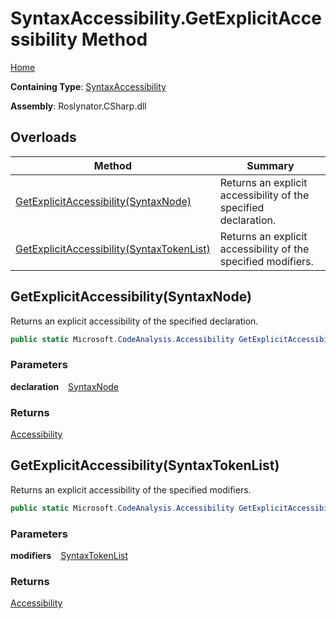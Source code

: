 # SyntaxAccessibility\.GetExplicitAccessibility Method

[Home](../../../../README.md)

**Containing Type**: [SyntaxAccessibility](../README.md)

**Assembly**: Roslynator\.CSharp\.dll

## Overloads

| Method | Summary |
| ------ | ------- |
| [GetExplicitAccessibility(SyntaxNode)](#2356463790) | Returns an explicit accessibility of the specified declaration\. |
| [GetExplicitAccessibility(SyntaxTokenList)](#1894639516) | Returns an explicit accessibility of the specified modifiers\. |

<a id="2356463790"></a>

## GetExplicitAccessibility\(SyntaxNode\) 

  
Returns an explicit accessibility of the specified declaration\.

```csharp
public static Microsoft.CodeAnalysis.Accessibility GetExplicitAccessibility(Microsoft.CodeAnalysis.SyntaxNode declaration)
```

### Parameters

**declaration** &ensp; [SyntaxNode](https://docs.microsoft.com/en-us/dotnet/api/microsoft.codeanalysis.syntaxnode)

### Returns

[Accessibility](https://docs.microsoft.com/en-us/dotnet/api/microsoft.codeanalysis.accessibility)

<a id="1894639516"></a>

## GetExplicitAccessibility\(SyntaxTokenList\) 

  
Returns an explicit accessibility of the specified modifiers\.

```csharp
public static Microsoft.CodeAnalysis.Accessibility GetExplicitAccessibility(Microsoft.CodeAnalysis.SyntaxTokenList modifiers)
```

### Parameters

**modifiers** &ensp; [SyntaxTokenList](https://docs.microsoft.com/en-us/dotnet/api/microsoft.codeanalysis.syntaxtokenlist)

### Returns

[Accessibility](https://docs.microsoft.com/en-us/dotnet/api/microsoft.codeanalysis.accessibility)

